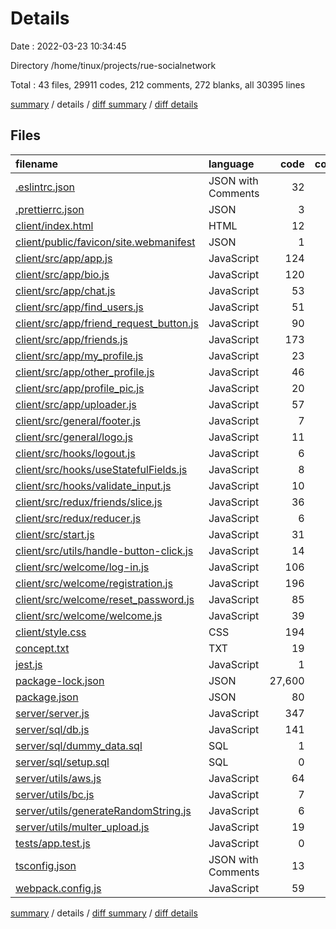 # Details

Date : 2022-03-23 10:34:45

Directory /home/tinux/projects/rue-socialnetwork

Total : 43 files,  29911 codes, 212 comments, 272 blanks, all 30395 lines

[summary](results.md) / details / [diff summary](diff.md) / [diff details](diff-details.md)

## Files
| filename | language | code | comment | blank | total |
| :--- | :--- | ---: | ---: | ---: | ---: |
| [.eslintrc.json](/.eslintrc.json) | JSON with Comments | 32 | 0 | 1 | 33 |
| [.prettierrc.json](/.prettierrc.json) | JSON | 3 | 0 | 1 | 4 |
| [client/index.html](/client/index.html) | HTML | 12 | 0 | 4 | 16 |
| [client/public/favicon/site.webmanifest](/client/public/favicon/site.webmanifest) | JSON | 1 | 0 | 0 | 1 |
| [client/src/app/app.js](/client/src/app/app.js) | JavaScript | 124 | 0 | 5 | 129 |
| [client/src/app/bio.js](/client/src/app/bio.js) | JavaScript | 120 | 0 | 1 | 121 |
| [client/src/app/chat.js](/client/src/app/chat.js) | JavaScript | 53 | 12 | 6 | 71 |
| [client/src/app/find_users.js](/client/src/app/find_users.js) | JavaScript | 51 | 0 | 2 | 53 |
| [client/src/app/friend_request_button.js](/client/src/app/friend_request_button.js) | JavaScript | 90 | 0 | 7 | 97 |
| [client/src/app/friends.js](/client/src/app/friends.js) | JavaScript | 173 | 0 | 5 | 178 |
| [client/src/app/my_profile.js](/client/src/app/my_profile.js) | JavaScript | 23 | 0 | 3 | 26 |
| [client/src/app/other_profile.js](/client/src/app/other_profile.js) | JavaScript | 46 | 0 | 6 | 52 |
| [client/src/app/profile_pic.js](/client/src/app/profile_pic.js) | JavaScript | 20 | 0 | 1 | 21 |
| [client/src/app/uploader.js](/client/src/app/uploader.js) | JavaScript | 57 | 23 | 3 | 83 |
| [client/src/general/footer.js](/client/src/general/footer.js) | JavaScript | 7 | 0 | 1 | 8 |
| [client/src/general/logo.js](/client/src/general/logo.js) | JavaScript | 11 | 0 | 1 | 12 |
| [client/src/hooks/logout.js](/client/src/hooks/logout.js) | JavaScript | 6 | 0 | 1 | 7 |
| [client/src/hooks/useStatefulFields.js](/client/src/hooks/useStatefulFields.js) | JavaScript | 8 | 0 | 2 | 10 |
| [client/src/hooks/validate_input.js](/client/src/hooks/validate_input.js) | JavaScript | 10 | 0 | 1 | 11 |
| [client/src/redux/friends/slice.js](/client/src/redux/friends/slice.js) | JavaScript | 36 | 0 | 3 | 39 |
| [client/src/redux/reducer.js](/client/src/redux/reducer.js) | JavaScript | 6 | 0 | 3 | 9 |
| [client/src/start.js](/client/src/start.js) | JavaScript | 31 | 13 | 5 | 49 |
| [client/src/utils/handle-button-click.js](/client/src/utils/handle-button-click.js) | JavaScript | 14 | 0 | 2 | 16 |
| [client/src/welcome/log-in.js](/client/src/welcome/log-in.js) | JavaScript | 106 | 1 | 8 | 115 |
| [client/src/welcome/registration.js](/client/src/welcome/registration.js) | JavaScript | 196 | 1 | 9 | 206 |
| [client/src/welcome/reset_password.js](/client/src/welcome/reset_password.js) | JavaScript | 85 | 7 | 10 | 102 |
| [client/src/welcome/welcome.js](/client/src/welcome/welcome.js) | JavaScript | 39 | 0 | 4 | 43 |
| [client/style.css](/client/style.css) | CSS | 194 | 0 | 31 | 225 |
| [concept.txt](/concept.txt) | TXT | 19 | 1 | 12 | 32 |
| [jest.js](/jest.js) | JavaScript | 1 | 0 | 1 | 2 |
| [package-lock.json](/package-lock.json) | JSON | 27,600 | 0 | 1 | 27,601 |
| [package.json](/package.json) | JSON | 80 | 0 | 1 | 81 |
| [server/server.js](/server/server.js) | JavaScript | 347 | 21 | 45 | 413 |
| [server/sql/db.js](/server/sql/db.js) | JavaScript | 141 | 7 | 18 | 166 |
| [server/sql/dummy_data.sql](/server/sql/dummy_data.sql) | SQL | 1 | 0 | 0 | 1 |
| [server/sql/setup.sql](/server/sql/setup.sql) | SQL | 0 | 123 | 45 | 168 |
| [server/utils/aws.js](/server/utils/aws.js) | JavaScript | 64 | 0 | 9 | 73 |
| [server/utils/bc.js](/server/utils/bc.js) | JavaScript | 7 | 0 | 3 | 10 |
| [server/utils/generateRandomString.js](/server/utils/generateRandomString.js) | JavaScript | 6 | 0 | 2 | 8 |
| [server/utils/multer_upload.js](/server/utils/multer_upload.js) | JavaScript | 19 | 0 | 3 | 22 |
| [tests/app.test.js](/tests/app.test.js) | JavaScript | 0 | 3 | 2 | 5 |
| [tsconfig.json](/tsconfig.json) | JSON with Comments | 13 | 0 | 1 | 14 |
| [webpack.config.js](/webpack.config.js) | JavaScript | 59 | 0 | 3 | 62 |

[summary](results.md) / details / [diff summary](diff.md) / [diff details](diff-details.md)